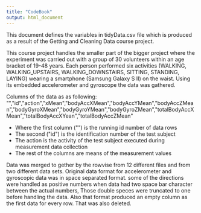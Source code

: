 ```yaml
---
title: "CodeBook"
output: html_document
---
```



This document defines the variables in tidyData.csv file which is produced as a result of the Getting and Cleaning Data course project.

This course project handles the smaller part of the bigger project where the experiment was carried out with a group of 30 volunteers within an age bracket of 19-48 years. Each person performed six activities (WALKING, WALKING_UPSTAIRS, WALKING_DOWNSTAIRS, SITTING, STANDING, LAYING) wearing a smartphone (Samsung Galaxy S II) on the waist. Using its embedded accelerometer and gyroscope the data was gathered. 

Columns of the data as as following: "","id","action","xMean","bodyAccXMean","bodyAccYMean","bodyAccZMean","bodyGyroXMean","bodyGyroYMean","bodyGyroZMean","totalBodyAccXMean","totalBodyAccXYean","totalBodyAccZMean"

* Where the first column ("") is the running id number of data rows
* The second ("id") is the identification number of the test subject
* The action is the activity of the test subject executed during measurement data collection
* The rest of the columns are means of the measurement values

Data was merged to gether by the rowvise from 12 different files and from two different data sets. Original data format for accelerometer and gyroscopic data was in space separated format. some of the directions were handled as positive numbers when data had two space bar character between the actual numbers, Those double speces were truncated to one before handling the data. Also that format produced an empty column as the first data for every row. That was also deleted.

